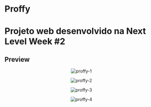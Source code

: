 # Proffy 

# Projeto web desenvolvido na Next Level Week #2

## Preview
<p align="center" width="40%">
  <img src="https://i.ibb.co/KrjbDmy/proffy-1.png" alt="proffy-1" border="0">
</p>

<p align="center" width="40%">
  <img src="https://i.ibb.co/FbTB5fY/proffy-2.png" alt="proffy-2" border="0">
</p>

<p align="center" width="40%">
<img src="https://i.ibb.co/zVwzzYm/proffy-3.png" alt="proffy-3" border="0">

</p>

<p align="center" width="40%">
  <img src="https://i.ibb.co/DgQMWMJ/proffy-4.png" alt="proffy-4" border="0">
</p>

